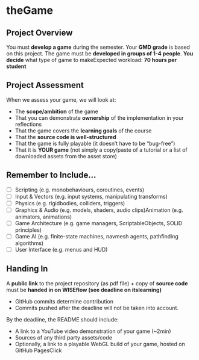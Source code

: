 # theGame

## Project Overview

You must **develop a game** during the semester.
Your **GMD grade** is based on this project.
The game must be **developed in groups of 1-4 people**.
**You decide** what type of game to makeExpected workload: **70 hours per student**

## Project Assessment

When we assess your game, we will look at:

- The **scope/ambition** of the game
- That you can demonstrate **ownership** of the implementation in your reflections
- That the game covers the **learning goals** of the course
- That the **source code is well-structured**
- That the game is fully playable (it doesn’t have to be “bug-free”)
- That it is **YOUR game** (not simply a copy/paste of a tutorial or a list of downloaded assets from the asset store)

## Remember to Include...

- [ ] Scripting (e.g. monobehaviours, coroutines, events)
- [ ] Input & Vectors (e.g. input systems, manipulating transforms)
- [ ] Physics (e.g. rigidbodies, colliders, triggers)
- [ ] Graphics & Audio (e.g. models, shaders, audio clips)Animation (e.g. animators, animations)
- [ ] Game Architecture (e.g. game managers, ScriptableObjects, SOLID principles)
- [ ] Game AI (e.g. finite-state machines, navmesh agents, pathfinding algorithms)
- [ ] User Interface (e.g. menus and HUD)

## Handing In

A **public link** to the project repository (as pdf file) + copy of **source code** must be **handed in on WISEflow (see deadline on itslearning)**

- GitHub commits determine contribution
- Commits pushed after the deadline will not be taken into account.

By the deadline, the README should include:

- A link to a YouTube video demonstration of your game (~2min)
- Sources of any third party assets/code
- Optionally, a link to a playable WebGL build of your game, hosted on GitHub PagesClick
